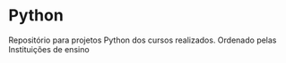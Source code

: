 # Python
Repositório para projetos Python dos cursos realizados. Ordenado pelas Instituições de ensino
